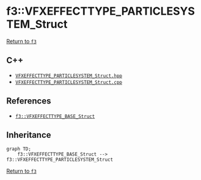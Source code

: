 # f3::VFXEFFECTTYPE_PARTICLESYSTEM_Struct

[Return to `f3`](/docs/f3.md)

## C++

- [`VFXEFFECTTYPE_PARTICLESYSTEM_Struct.hpp`](/src/f3/VFXEFFECTTYPE_PARTICLESYSTEM_Struct.hpp)
- [`VFXEFFECTTYPE_PARTICLESYSTEM_Struct.cpp`](/src/f3/VFXEFFECTTYPE_PARTICLESYSTEM_Struct.cpp)

## References

- [`f3::VFXEFFECTTYPE_BASE_Struct`](/docs/f3/VFXEFFECTTYPE_BASE_Struct.md)

## Inheritance

```mermaid
graph TD;
    f3::VFXEFFECTTYPE_BASE_Struct --> f3::VFXEFFECTTYPE_PARTICLESYSTEM_Struct
```

[Return to `f3`](/docs/f3.md)